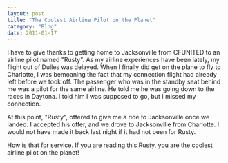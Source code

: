 ```yaml
---
layout: post
title: "The Coolest Airline Pilot on the Planet"
category: "Blog"
date: 2011-01-17
---
```



I have to give thanks to getting home to Jacksonville from CFUNITED to an airline pilot named "Rusty". As my airline experiences have been lately, my flight out of Dulles was delayed. When I finally did get on the plane to fly to Charlotte, I was bemoaning the fact that my connection flight had already left before we took off. The passenger who was in the standby seat behind me was a pilot for the same airline. He told me he was going down to the races in Daytona. I told him I was supposed to go, but I missed my connection.

At this point, "Rusty", offered to give me a ride to Jacksonville once we landed. I accepted his offer, and we drove to Jacksonville from Charlotte. I would not have made it back last night if it had not been for Rusty.

How is that for service. If you are reading this Rusty, you are the coolest airline pilot on the planet!